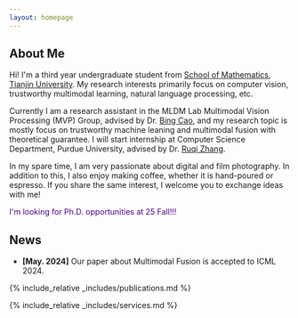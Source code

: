 ```yaml
---
layout: homepage
---
```


## About Me

Hi! I'm a third year undergraduate student from [School of Mathematics](https://math.tju.edu.cn/), [Tianjin University](https://www.tju.edu.cn/). My research interests primarily focus on computer vision, trustworthy multimodal learning, natural language processing, etc.

Currently I am a research assistant in the MLDM Lab Multimodal Vision Processing (MVP) Group, advised by Dr. [Bing Cao](https://bcaosudo.github.io/), and my research topic is mostly focus on trustworthy machine leaning and multimodal fusion with theoretical guarantee. I will start internship at Computer Science Department, Purdue University, advised by Dr. [Ruqi Zhang](https://ruqizhang.github.io/).

In my spare time, I am very passionate about digital and film photography. In addition to this, I also enjoy making coffee, whether it is hand-poured or espresso. If you share the same interest, I welcome you to exchange ideas with me!

<font color=Indigo>I'm looking for Ph.D. opportunities at 25 Fall!!!</font>


## News

- **[May. 2024]** Our paper about Multimodal Fusion is accepted to ICML 2024.


{% include_relative _includes/publications.md %}

{% include_relative _includes/services.md %}
